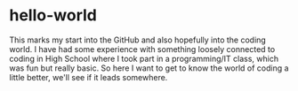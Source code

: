 # hello-world

This marks my start into the GitHub and also hopefully into the coding world.
I have had some experience with something loosely connected to coding in High School where I took part in a programming/IT class, which was fun but really basic. 
So here I want to get to know the world of coding a little better, we'll see if it leads somewhere.
